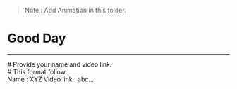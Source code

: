 >Note : Add Animation in this folder.
# Good Day
<hr>
# Provide your name and video link.<br>
# This format follow <br>
Name : XYZ
Video link : abc...
